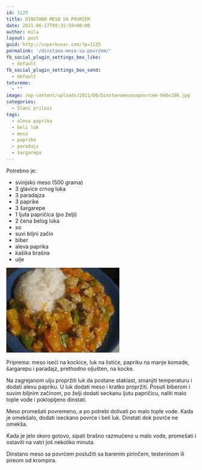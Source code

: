 ```yaml
---
id: 1125
title: DINSTANO MESO SA POVRĆEM
date: 2011-06-17T09:31:59+00:00
author: mila
layout: post
guid: http://superkuvar.com/?p=1125
permalink: '/dinstano-meso-sa-povrćem/'
fb_social_plugin_settings_box_like:
  - default
fb_social_plugin_settings_box_send:
  - default
totvreme:
  - ""
image: /wp-content/uploads/2011/06/Dinstanomesosapovrcem-940x198.jpg
categories:
  - Slani prilozi
tags:
  - aleva paprika
  - beli luk
  - meso
  - paprike
  - paradajz
  - šargarepa
---
```

Potrebno je:

  * svinjsko meso (500 grama)
  * 3 glavice crnog luka
  * 3 paradajza
  * 3 paprike
  * 3 šargarepe
  * 1 ljuta papričica (po želji)
  * 2 čena belog luka
  * so
  * suvi biljni začin
  * biber
  * aleva paprika
  * kašika brašna
  * ulje

<img class="alignnone size-medium wp-image-4775" title="Dinstanomesosapovrcem" src="/wp-content/uploads/2011/06/Dinstanomesosapovrcem-300x225.jpg" alt="" width="300" height="225" /> 

Priprema: meso iseći na kockice, luk na listiće, papriku na manje komade, šargarepu i paradajz, prethodno oljušten, na kocke.

Na zagrejanom ulju propržiti luk da postane staklast, smanjiti temperaturu i dodati alevu papriku. U luk dodati meso i kratko propržiti. Posuti biberom i suvim biljnim začinom, po želji dodati seckanu ljutu papričicu, naliti malo tople vode i poklopljeno dinstati.

Meso promešati povremeno, a po potrebi dolivati po malo tople vode. Kada je omekšalo, dodati iseckano povrće i beli luk. Dinstati dok povrće ne omekša.

Kada je jelo skoro gotovo, sipati brašno razmućeno u malo vode, promešati i ostaviti na vatri još nekoliko minuta.

Dinstano meso sa povrćem poslužiti sa barenim pirinčem, testeninom ili pireom od krompira.